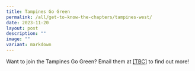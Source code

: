 ```yaml
---
title: Tampines Go Green
permalink: /all/get-to-know-the-chapters/tampines-west/
date: 2023-11-20
layout: post
description: ""
image: ""
variant: markdown
---
```

<p>Want to join the Tampines Go Green? Email them at <a href="mailto:&quot;tbc&quot;">[TBC]</a> to find out more!</p>